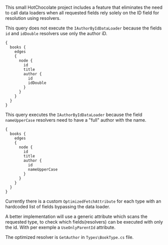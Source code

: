 ﻿This small HotChocolate project includes a feature that eliminates the need to call data loaders when all requested fields rely solely on the ID field for resolution using resolvers.

This query does not execute the `IAuthorByIdDataLoader` because the fields `id` and `idDouble` resolvers use only the author iD.
```
{
  books {
    edges
    {
      node {
        id
        title
        author {
          id
          idDouble
        }
      }
    }
  }
}
```

This query executes the `IAuthorByIdDataLoader` because the field `nameUpperCase` resolvers need to have a "full" author with the name.
```
{
  books {
    edges
    {
      node {
        id
        title
        author {
          id
          nameUpperCase
        }
      }
    }
  }
}
```

Currently there is a custom `OptimizedFetchAttribute` for each type with an hardcoded list of fields bypassing the data loader.

A better implementation will use a generic attribute which scans the requested type, to check which fields(resolvers) can be
executed with only the id. With per exemple a `UseOnlyParentId` attribute.

The optimized resolver is `GetAuthor` in `Types\BookType.cs` file.